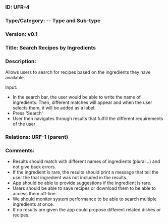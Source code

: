 ### ID: UFR-4
 
### Type/Category: -- Type and Sub-type

### Version: v0.1
 
### Title: Search Recipes by Ingredients
  
### Description: 

Allows users to search for recipes based on the ingredients they have available.

Input:
* In the search bar, the user would be able to write the name of ingredients. Then, different matches will appear and when the user selects them, it will be added as a label.
* Press 'Search'
* User then navigates through results that fulfill the different requirements of the user 

### Relations: URF-1 (parent)

### Comments: 
* Results should match with different names of ingredients (plural…)  and not give back errors.
* If the ingredient is rare, the results should print a message that tell the user the that ingredient was not included in the results.
* App should be able to provide suggestions if the ingredient is rare.
* Users should be able to save recipes or download them to be able to access them off-line. 
* We should monitor system performance to be able to search multiple ingredients at once.
* If no results are given the app could propose different related dishes or recipes. 
